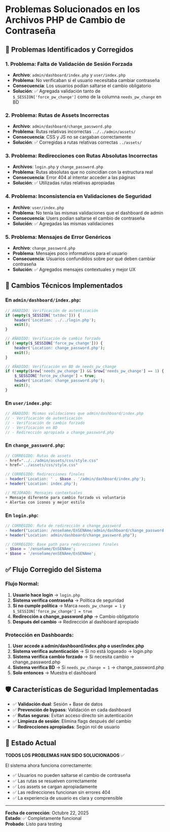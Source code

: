 # Problemas Solucionados en los Archivos PHP de Cambio de Contraseña

## 🚨 **Problemas Identificados y Corregidos**

### **1. Problema: Falta de Validación de Sesión Forzada**
- **Archivo**: `admin/dashboard/index.php` y `user/index.php`
- **Problema**: No verificaban si el usuario necesitaba cambiar contraseña
- **Consecuencia**: Los usuarios podían saltarse el cambio obligatorio
- **Solución**: ✅ Agregada validación tanto de `$_SESSION['force_pw_change']` como de la columna `needs_pw_change` en BD

### **2. Problema: Rutas de Assets Incorrectas**
- **Archivo**: `admin/dashboard/change_password.php`
- **Problema**: Rutas relativas incorrectas `../../admin/assets/`
- **Consecuencia**: CSS y JS no se cargaban correctamente
- **Solución**: ✅ Corregidas a rutas relativas correctas `../assets/`

### **3. Problema: Redirecciones con Rutas Absolutas Incorrectas**
- **Archivos**: `login.php` y `change_password.php`
- **Problema**: Rutas absolutas que no coincidían con la estructura real
- **Consecuencia**: Error 404 al intentar acceder a las páginas
- **Solución**: ✅ Utilizadas rutas relativas apropiadas

### **4. Problema: Inconsistencia en Validaciones de Seguridad**
- **Archivo**: `user/index.php`
- **Problema**: No tenía las mismas validaciones que el dashboard de admin
- **Consecuencia**: Users podían saltarse el cambio de contraseña
- **Solución**: ✅ Agregadas las mismas validaciones

### **5. Problema: Mensajes de Error Genéricos**
- **Archivo**: `change_password.php`
- **Problema**: Mensajes poco informativos para el usuario
- **Consecuencia**: Usuarios confundidos sobre por qué deben cambiar contraseña
- **Solución**: ✅ Agregados mensajes contextuales y mejor UX

## 🔧 **Cambios Técnicos Implementados**

### **En `admin/dashboard/index.php`:**
```php
// AÑADIDO: Verificación de autenticación
if (empty($_SESSION['txtdoc'])) {
    header('Location: ../../login.php');
    exit();
}

// AÑADIDO: Verificación de cambio forzado
if (!empty($_SESSION['force_pw_change'])) {
    header('Location: change_password.php');
    exit();
}

// AÑADIDO: Verificación en BD de needs_pw_change
if (!empty($row['needs_pw_change']) && $row['needs_pw_change'] == 1) {
    $_SESSION['force_pw_change'] = true;
    header('Location: change_password.php');
    exit();
}
```

### **En `user/index.php`:**
```php
// AÑADIDO: Mismas validaciones que admin/dashboard/index.php
// - Verificación de autenticación
// - Verificación de cambio forzado
// - Verificación en BD
// - Redirección apropiada a change_password.php
```

### **En `change_password.php`:**
```php
// CORREGIDO: Rutas de assets
- href="../../admin/assets/css/style.css"
+ href="../assets/css/style.css"

// CORREGIDO: Redirecciones finales
- header('Location: ' . $base . '/admin/dashboard/index.php');
+ header('Location: index.php');

// MEJORADO: Mensajes contextuales
+ Mensaje diferente para cambio forzado vs voluntario
+ Alertas con iconos y mejor estilo
```

### **En `login.php`:**
```php
// CORREGIDO: Ruta de redirección a change_password
- header("Location: /enseñame/EnSENAme/admin/dashboard/change_password.php");
+ header("Location: admin/dashboard/change_password.php");

// CORREGIDO: Base path para redirecciones finales
- $base = '/enseñame/EnSENAme';
+ $base = '/enseñame/enSENAme/EnSENAme';
```

## ✅ **Flujo Corregido del Sistema**

### **Flujo Normal:**
1. **Usuario hace login** → `login.php`
2. **Sistema verifica contraseña** → Política de seguridad
3. **Si no cumple política** → Marca `needs_pw_change = 1` y `$_SESSION['force_pw_change'] = true`
4. **Redirección a change_password.php** → Cambio obligatorio
5. **Después del cambio** → Redirección al dashboard apropiado

### **Protección en Dashboards:**
1. **User accede a admin/dashboard/index.php o user/index.php**
2. **Sistema verifica autenticación** → Si no está logueado → login.php
3. **Sistema verifica cambio forzado** → Si necesita cambio → change_password.php
4. **Sistema verifica BD** → Si `needs_pw_change = 1` → change_password.php
5. **Solo entonces** → Muestra el dashboard

## 🛡️ **Características de Seguridad Implementadas**

- ✅ **Validación dual**: Sesión + Base de datos
- ✅ **Prevención de bypass**: Validación en cada dashboard
- ✅ **Rutas seguras**: Evitan acceso directo sin autenticación
- ✅ **Limpieza de sesión**: Elimina flags después del cambio
- ✅ **Redirecciones apropiadas**: Según rol de usuario

## 🚀 **Estado Actual**

**TODOS LOS PROBLEMAS HAN SIDO SOLUCIONADOS** ✅

El sistema ahora funciona correctamente:
- ✅ Usuarios no pueden saltarse el cambio de contraseña
- ✅ Las rutas se resuelven correctamente
- ✅ Los assets se cargan apropiadamente
- ✅ Las redirecciones funcionan sin errores 404
- ✅ La experiencia de usuario es clara y comprensible

---

**Fecha de corrección**: Octubre 22, 2025  
**Estado**: ✅ Completamente funcional  
**Probado**: Listo para testing